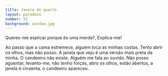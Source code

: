 ```yaml
---
title: Janela do quarto
layout: paradoxo
number: 52
background: window.jpg
---
```


Queres-me explicar porque és uma merda?, Explica-me!

Ao passo que a cama estremece, alguém toca as minhas costas. Tento abrir os olhos, mas não posso. A janela que vejo é uma versão mais preta da minha. O candeeiro não existe. Alguém me fala ao ouvido. Não posso aguentar, levanto-me, não tenho forças, abro os olhos, estão abertos, a janela é cinzenta, o candeeiro apareceu.
